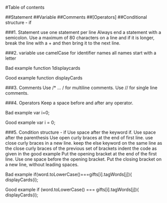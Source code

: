 #Table of contents

##Statement
##Variable
##Comments
##[Operators]
##Conditional structure - if

###1. Statement
use one statement per line
Always end a statement with a semicolon.
Use a maximum of 80 characters on a line and if it is longer, break the line with a + and then bring it to the next line.

###2. variable
use camelCase for identifier names
all names start with a letter

Bad example
function 1displaycards

Good example
function displayCards

###3. Comments
Use /* ... / for multiline comments.
Use // for single line comments.

###4. Operators
Keep a space before and after any operator.

Bad example
var i=0;

Good example
var i = 0;

###5. Condition structure - if
Use space after the keyword if.
Use space after the parenthesis
Use open curly braces at the end of first line.
use close curly braces in a new line.
keep the else keyword on the same line as the close curly braces of the previous set of brackets
indent the code as given in the good example Put the opening bracket at the end of the first line.
Use one space before the opening bracket.
Put the closing bracket on a new line, without leading spaces.

Bad example
if(word.toLowerCase()===gifts[i].tagWords[j]){ displayCards(i);

Good example
if (word.toLowerCase() === gifts[i].tagWords[j]){ displayCards(i);
